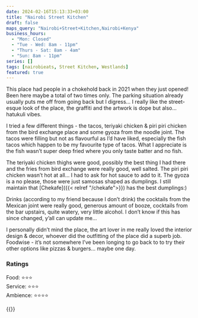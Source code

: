 ```yaml
---
date: 2024-02-16T15:13:33+03:00
title: "Nairobi Street Kitchen"
draft: false
maps_query: "Nairobi+Street+Kitchen,Nairobi+Kenya"
business_hours:
  - "Mon: Closed"
  - "Tue - Wed: 8am - 11pm"
  - "Thurs - Sat: 8am - 4am"
  - "Sun: 8am - 11pm"
series: []
tags: [nairobieats, Street Kitchen, Westlands]
featured: true
---
```


This place had people in a chokehold back in 2021 when they just opened! Been here maybe a total of two times only. The parking situation already usually puts me off from going back but I digress… I really like the street-esque look of the place, the graffiti and the artwork is dope but also… hatukuli vibes.

I tried a few different things - the tacos, teriyaki chicken & piri piri chicken from the bird exchange place and some gyoza from the noodle joint. The tacos were filling but not as flavourful as I’d have liked, especially the fish tacos which happen to be my favourite type of tacos. What I appreciate is the fish wasn’t super deep fried where you only taste batter and no fish.

The teriyaki chicken thighs were good, possibly the best thing I had there and the fries from bird exchange were really good, well salted. The piri piri chicken wasn’t hot at all… I had to ask for hot sauce to add to it. The gyoza is a no please, those were just samosas shaped as dumplings. I still maintain that [Chekafe]({{< relref "/chekafe">}}) has the best dumplings:)

Drinks (according to my friend because I don’t drink) the cocktails from the Mexican joint were really good, generous amount of booze, cocktails from the bar upstairs, quite watery, very little alcohol. I don’t know if this has since changed, y’all can update me…

I personally didn’t mind the place, the art lover in me really loved the interior design & decor, whoever did the outfitting of the place did a superb job. Foodwise - it’s not somewhere I’ve been longing to go back to to try their other options like pizzas & burgers… maybe one day.

### Ratings

Food: ⭐️⭐️⭐️<br>
Service: ⭐️⭐️⭐️<br>
Ambience: ⭐️⭐️⭐️⭐️<br>

{{<remote-image-gallery key="nairobi-street-kitchen">}}
